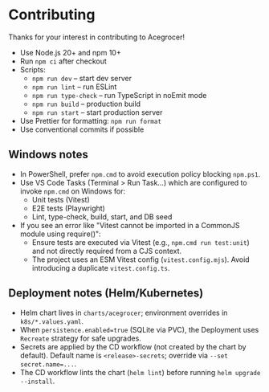 # Contributing

Thanks for your interest in contributing to Acegrocer!

- Use Node.js 20+ and npm 10+
- Run `npm ci` after checkout
- Scripts:
  - `npm run dev` – start dev server
  - `npm run lint` – run ESLint
  - `npm run type-check` – run TypeScript in noEmit mode
  - `npm run build` – production build
  - `npm run start` – start production server
- Use Prettier for formatting: `npm run format`
- Use conventional commits if possible

## Windows notes

- In PowerShell, prefer `npm.cmd` to avoid execution policy blocking `npm.ps1`.
- Use VS Code Tasks (Terminal > Run Task…) which are configured to invoke `npm.cmd` on Windows for:
  - Unit tests (Vitest)
  - E2E tests (Playwright)
  - Lint, type-check, build, start, and DB seed
- If you see an error like "Vitest cannot be imported in a CommonJS module using require()":
  - Ensure tests are executed via Vitest (e.g., `npm.cmd run test:unit`) and not directly required from a CJS context.
  - The project uses an ESM Vitest config (`vitest.config.mjs`). Avoid introducing a duplicate `vitest.config.ts`.

## Deployment notes (Helm/Kubernetes)

- Helm chart lives in `charts/acegrocer`; environment overrides in `k8s/*.values.yaml`.
- When `persistence.enabled=true` (SQLite via PVC), the Deployment uses `Recreate` strategy for safe upgrades.
- Secrets are applied by the CD workflow (not created by the chart by default). Default name is `<release>-secrets`; override via `--set secret.name=...`.
- The CD workflow lints the chart (`helm lint`) before running `helm upgrade --install`.
